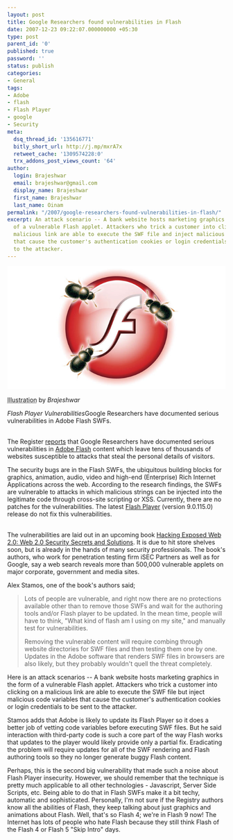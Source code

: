 ```yaml
---
layout: post
title: Google Researchers found vulnerabilities in Flash
date: 2007-12-23 09:22:07.000000000 +05:30
type: post
parent_id: '0'
published: true
password: ''
status: publish
categories:
- General
tags:
- Adobe
- flash
- Flash Player
- google
- Security
meta:
  dsq_thread_id: '135616771'
  bitly_short_url: http://j.mp/mxrA7x
  retweet_cache: '1309574228:0'
  trx_addons_post_views_count: '64'
author:
  login: Brajeshwar
  email: brajeshwar@gmail.com
  display_name: Brajeshwar
  first_name: Brajeshwar
  last_name: Oinam
permalink: "/2007/google-researchers-found-vulnerabilities-in-flash/"
excerpt: An attack scenario -- A bank website hosts marketing graphics in the form
  of a vulnerable Flash applet. Attackers who trick a customer into clicking on a
  malicious link are able to execute the SWF file and inject malicious code variables
  that cause the customer's authentication cookies or login credentials to be sent
  to the attacker.
---
```

<div class="figure"><img src="/static/2007/12/flash-player-bug.jpg" alt="Flash Player Vulnerabilities" />
<p class="credit"><abbr class="type" title="Illustration">Illustration</abbr> by <cite>Brajeshwar</cite></p>
<p class="caption"><em class="title">Flash Player Vulnerabilities</em>Google Researchers have documented serious vulnerabilities in Adobe Flash SWFs.</p>
</div>
<p><br />
The Register <a href="http://www.theregister.co.uk/2007/12/21/flash_vulnerability_menace/">reports</a> that Google Researchers have documented serious vulnerabilities in <a href="http://www.adobe.com/go/flashplayer/">Adobe Flash</a> content which leave tens of thousands of websites susceptible to attacks that steal the personal details of visitors.</p>
<p>The security bugs are in the Flash SWFs, the ubiquitous building blocks for graphics, animation, audio, video and high-end (Enterprise) Rich Internet Applications across the web. According to the research findings, the SWFs are vulnerable to attacks in which malicious strings can be injected into the legitimate code through cross-site scripting or XSS. Currently, there are no patches for the vulnerabilities. The latest <a href="http://www.adobe.com/go/flashplayer/">Flash Player</a> (version 9.0.115.0) release do not fix this vulnerabilities.</p>
<p><br />
The vulnerabilities are laid out in an upcoming book <a href="http://www.amazon.com/Hacking-Exposed-Web-2-0-Solutions/dp/0071494618/">Hacking Exposed Web 2.0: Web 2.0 Security Secrets and Solutions</a>. It is due to hit store shelves soon, but is already in the hands of many security professionals. The book's authors, who work for penetration testing firm iSEC Partners as well as for Google, say a web search reveals more than 500,000 vulnerable applets on major corporate, government and media sites.</p>
<p>Alex Stamos, one of the book's authors said;</p>
<blockquote><p>Lots of people are vulnerable, and right now there are no protections available other than to remove those SWFs and wait for the authoring tools and/or Flash player to be updated. In the mean time, people will have to think, "What kind of flash am I using on my site," and manually test for vulnerabilities.</p>
<p>Removing the vulnerable content will require combing through website directories for SWF files and then testing them one by one. Updates in the Adobe software that renders SWF files in browsers are also likely, but they probably wouldn't quell the threat completely.</p></blockquote>
<p>Here is an attack scenarios -- A bank website hosts marketing graphics in the form of a vulnerable Flash applet. Attackers who trick a customer into clicking on a malicious link are able to execute the SWF file but inject malicious code variables that cause the customer's authentication cookies or login credentials to be sent to the attacker.</p>
<p>Stamos adds that Adobe is likely to update its Flash Player so it does a better job of vetting code variables before executing SWF files. But he said interaction with third-party code is such a core part of the way Flash works that updates to the player would likely provide only a partial fix. Eradicating the problem will require updates for all of the SWF rendering and Flash authoring tools so they no longer generate buggy Flash content.</p>
<p>Perhaps, this is the second big vulnerability that made such a noise about Flash Player insecurity. However, we should remember that the technique is pretty much applicable to all other technologies - Javascript, Server Side Scripts, etc. Being able to do that in Flash SWFs make it a bit techy, automatic and sophisticated. Personally, I'm not sure if the Registry authors know all the abilities of Flash, they keep talking about just graphics and animations about Flash. Well, that's so Flash 4; we're in Flash 9 now! The Internet has lots of people who hate Flash because they still think Flash of the Flash 4 or Flash 5 "Skip Intro" days.</p>
